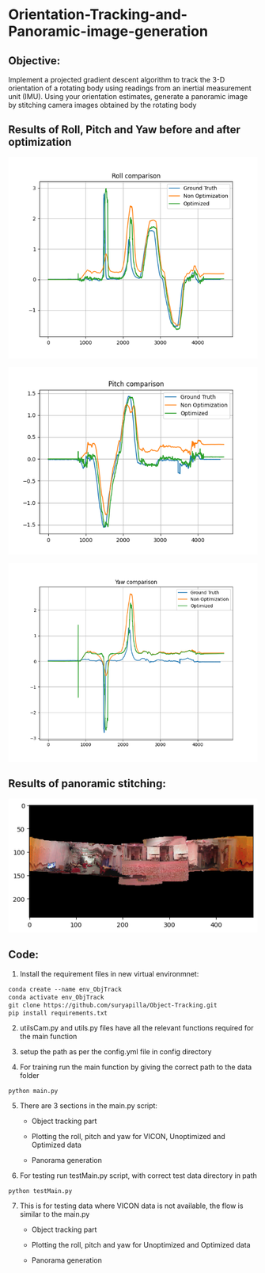 # Orientation-Tracking-and-Panoramic-image-generation

## Objective:
Implement a projected gradient descent algorithm to track the 3-D orientation of a rotating body using
readings from an inertial measurement unit (IMU). Using your orientation estimates, generate a panoramic
image by stitching camera images obtained by the rotating body

## Results of Roll, Pitch and Yaw before and after optimization
![Alt Text](https://raw.githubusercontent.com/suryapilla/Object-Tracking/main/figures/data2/roll2.png)

![Alt Text](https://raw.githubusercontent.com/suryapilla/Object-Tracking/main/figures/data2/Pitch2.png)

![Alt Text](https://raw.githubusercontent.com/suryapilla/Object-Tracking/main/figures/data2/yaw2.png)

## Results of panoramic stitching:
![Alt Text](https://raw.githubusercontent.com/suryapilla/Object-Tracking/main/figures/panStiching/9.png)

## Code:

1. Install the requirement files in new virtual environmnet: 
```
conda create --name env_ObjTrack
conda activate env_ObjTrack
git clone https://github.com/suryapilla/Object-Tracking.git
pip install requirements.txt
```
2. utilsCam.py and utils.py files have all the relevant functions required for the main function

3. setup the path as per the config.yml file in config directory

4. For training run the main function by giving the correct path to the data folder
```
python main.py
```

5. There are 3 sections in the main.py script:

	- Object tracking part

	- Plotting the roll, pitch and yaw for VICON, Unoptimized and Optimized data
	
	- Panorama generation
	
6. For testing run testMain.py script, with correct test data directory in path
```
python testMain.py
```

7. This is for testing data where VICON data is not available, the flow is similar to the main.py
	
	- Object tracking part
	
	- Plotting the roll, pitch and yaw for Unoptimized and Optimized data
	
	- Panorama generation
 

